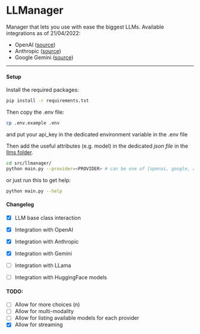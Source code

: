 # LLManager

Manager that lets you use with ease the biggest LLMs.
Available integrations as of 21/04/2022:
- OpenAI ([source](https://platform.openai.com/docs/api-reference))
- Anthropic ([source](https://docs.anthropic.com/claude/reference/getting-started-with-the-api))
- Google Gemini ([source](https://ai.google.dev/gemini-api/docs/get-started/python?hl=en))
---------------------------------------------------------------

#### Setup

Install the required packages:
```bash
pip install -r requirements.txt
```

Then copy the .env file:
```bash
cp .env.example .env
```
and put your api_key in the dedicated environment variable in the .env file

Then add the useful attributes (e.g. model) in the dedicated *json file* in the [llms folder](src/llmanager/llms/).

```bash
cd src/llmanager/
python main.py --provider=<PROVIDER> # can be one of [openai, google, anthropic)
```

or just run this to get help:
```bash
python main.py --help
```


#### Changelog

- [x] LLM base class interaction
- [X] Integration with OpenAI
- [X] Integration with Anthropic
- [X] Integration with Gemini
- [ ] Integration with LLama
- [ ] Integration with HuggingFace models


#### TODO:

- [ ] Allow for more choices (n)
- [ ] Allow for multi-modality
- [ ] Allow for listing available models for each provider
- [X] Allow for streaming